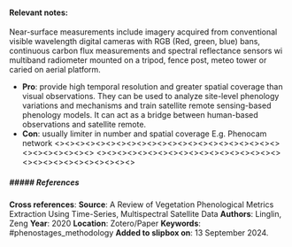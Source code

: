 #### **Relevant notes**:
Near-surface measurements include imagery acquired from conventional visible wavelength digital cameras with RGB (Red, green, blue) bans, continuous carbon flux measurements and spectral reflectance sensors wi multiband radiometer mounted on a tripod, fence post, meteo tower or caried on aerial platform.
- **Pro**: provide high temporal resolution and greater spatial coverage than visual observations. They can be used to analyze site-level phenology variations and mechanisms and train satellite remote sensing-based phenology models. It can act as a bridge between human-based observations and satellite remote. 
- **Con**: usually limiter in number and spatial coverage
E.g. Phenocam network
<><><><><><><><><><><><><><><><><><><><><><><><><><><><><>
<><><><><><><><><><><><><><><><><><><><><><><><><><><><><>
##### ##### References
**Cross references**: 
**Source**: A Review of Vegetation Phenological Metrics Extraction Using Time-Series, Multispectral Satellite Data
**Authors**: Linglin, Zeng
**Year**: 2020
**Location**: Zotero/Paper
**Keywords**: #phenostages_methodology 
**Added to slipbox on**: 13 September 2024. 